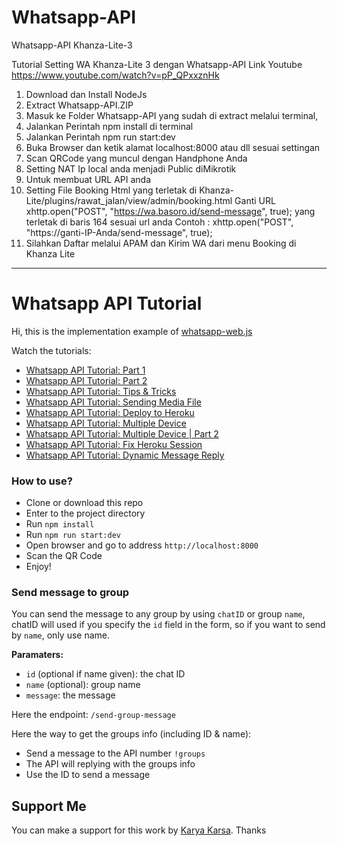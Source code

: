 # Whatsapp-API
Whatsapp-API Khanza-Lite-3

Tutorial Setting WA Khanza-Lite 3 dengan Whatsapp-API
Link Youtube https://www.youtube.com/watch?v=pP_QPxxznHk
1.	Download dan Install NodeJs
2.	Extract Whatsapp-API.ZIP
3.	Masuk ke Folder Whatsapp-API yang sudah di extract melalui terminal,
4.	 Jalankan Perintah npm install di terminal 
5.	Jalankan Perintah npm run start:dev
6.	Buka Browser dan ketik alamat localhost:8000 atau dll sesuai settingan
7.	Scan QRCode yang muncul dengan Handphone Anda
8.	Setting NAT Ip local anda menjadi Public diMikrotik
9.	Untuk membuat URL API anda
13.	Setting File Booking Html yang terletak di 
        Khanza-Lite/plugins/rawat_jalan/view/admin/booking.html
         Ganti URL xhttp.open("POST", "https://wa.basoro.id/send-message", true);    yang terletak di baris 164 sesuai url anda 
         Contoh : xhttp.open("POST", "https://ganti-IP-Anda/send-message", true); 
14.	 Silahkan Daftar melalui APAM dan Kirim WA dari menu Booking di Khanza Lite

------------------------------------------------------------------------------------------------------------------------------------------------------------------------------
# Whatsapp API Tutorial

Hi, this is the implementation example of <a href="https://github.com/pedroslopez/whatsapp-web.js">whatsapp-web.js</a>

Watch the tutorials:

- <a href="https://youtu.be/IRRiN2ZQDc8">Whatsapp API Tutorial: Part 1</a>
- <a href="https://youtu.be/hYpRQ_FE1JI">Whatsapp API Tutorial: Part 2</a>
- <a href="https://youtu.be/uBu7Zfba1zA">Whatsapp API Tutorial: Tips & Tricks</a>
- <a href="https://youtu.be/ksVBXF-6Jtc">Whatsapp API Tutorial: Sending Media File</a>
- <a href="https://youtu.be/uSzjbuaHexk">Whatsapp API Tutorial: Deploy to Heroku</a>
- <a href="https://youtu.be/5VfM9PvrYcE">Whatsapp API Tutorial: Multiple Device</a>
- <a href="https://youtu.be/Cq8ru8iKAVk">Whatsapp API Tutorial: Multiple Device | Part 2</a>
- <a href="https://youtu.be/bgxxUWqW6WU">Whatsapp API Tutorial: Fix Heroku Session</a>
- <a href="https://youtu.be/iode8kstDYQ">Whatsapp API Tutorial: Dynamic Message Reply</a>

### How to use?

- Clone or download this repo
- Enter to the project directory
- Run `npm install`
- Run `npm run start:dev`
- Open browser and go to address `http://localhost:8000`
- Scan the QR Code
- Enjoy!

### Send message to group

You can send the message to any group by using `chatID` or group `name`, chatID will used if you specify the `id` field in the form, so if you want to send by `name`, only use name.

**Paramaters:**

- `id` (optional if name given): the chat ID
- `name` (optional): group name
- `message`: the message

Here the endpoint: `/send-group-message`

Here the way to get the groups info (including ID & name):

- Send a message to the API number `!groups`
- The API will replying with the groups info
- Use the ID to send a message

## Support Me

You can make a support for this work by <a href="https://karyakarsa.com/ngekoding/">Karya Karsa</a>. Thanks
